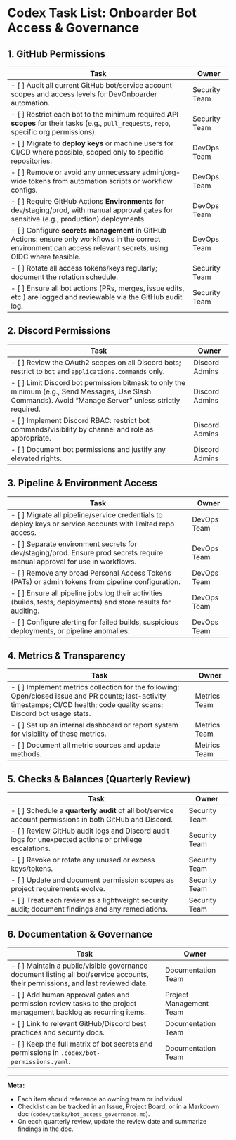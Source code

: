 # Codex Task List: Onboarder Bot Access & Governance

## 1. GitHub Permissions

| Task                                                                                                                                                               | Owner         |
| ------------------------------------------------------------------------------------------------------------------------------------------------------------------ | ------------- |
| - [ ] Audit all current GitHub bot/service account scopes and access levels for DevOnboarder automation.                                                           | Security Team |
| - [ ] Restrict each bot to the minimum required **API scopes** for their tasks (e.g., `pull_requests`, `repo`, specific org permissions).                          | Security Team |
| - [ ] Migrate to **deploy keys** or machine users for CI/CD where possible, scoped only to specific repositories.                                                  | DevOps Team   |
| - [ ] Remove or avoid any unnecessary admin/org-wide tokens from automation scripts or workflow configs.                                                           | DevOps Team   |
| - [ ] Require GitHub Actions **Environments** for dev/staging/prod, with manual approval gates for sensitive (e.g., production) deployments.                       | DevOps Team   |
| - [ ] Configure **secrets management** in GitHub Actions: ensure only workflows in the correct environment can access relevant secrets, using OIDC where feasible. | DevOps Team   |
| - [ ] Rotate all access tokens/keys regularly; document the rotation schedule.                                                                                     | Security Team |
| - [ ] Ensure all bot actions (PRs, merges, issue edits, etc.) are logged and reviewable via the GitHub audit log.                                                  | Security Team |

## 2. Discord Permissions

| Task                                                                                                                                                      | Owner          |
| --------------------------------------------------------------------------------------------------------------------------------------------------------- | -------------- |
| - [ ] Review the OAuth2 scopes on all Discord bots; restrict to `bot` and `applications.commands` only.                                                   | Discord Admins |
| - [ ] Limit Discord bot permission bitmask to only the minimum (e.g., Send Messages, Use Slash Commands). Avoid “Manage Server” unless strictly required. | Discord Admins |
| - [ ] Implement Discord RBAC: restrict bot commands/visibility by channel and role as appropriate.                                                        | Discord Admins |
| - [ ] Document bot permissions and justify any elevated rights.                                                                                           | Discord Admins |

## 3. Pipeline & Environment Access

| Task                                                                                                                       | Owner       |
| -------------------------------------------------------------------------------------------------------------------------- | ----------- |
| - [ ] Migrate all pipeline/service credentials to deploy keys or service accounts with limited repo access.                | DevOps Team |
| - [ ] Separate environment secrets for dev/staging/prod. Ensure prod secrets require manual approval for use in workflows. | DevOps Team |
| - [ ] Remove any broad Personal Access Tokens (PATs) or admin tokens from pipeline configuration.                          | DevOps Team |
| - [ ] Ensure all pipeline jobs log their activities (builds, tests, deployments) and store results for auditing.           | DevOps Team |
| - [ ] Configure alerting for failed builds, suspicious deployments, or pipeline anomalies.                                 | DevOps Team |

## 4. Metrics & Transparency

| Task                                                                                                                                                                        | Owner        |
| --------------------------------------------------------------------------------------------------------------------------------------------------------------------------- | ------------ |
| - [ ] Implement metrics collection for the following: Open/closed issue and PR counts; last-activity timestamps; CI/CD health; code quality scans; Discord bot usage stats. | Metrics Team |
| - [ ] Set up an internal dashboard or report system for visibility of these metrics.                                                                                        | Metrics Team |
| - [ ] Document all metric sources and update methods.                                                                                                                       | Metrics Team |

## 5. Checks & Balances (Quarterly Review)

| Task                                                                                                    | Owner         |
| ------------------------------------------------------------------------------------------------------- | ------------- |
| - [ ] Schedule a **quarterly audit** of all bot/service account permissions in both GitHub and Discord. | Security Team |
| - [ ] Review GitHub audit logs and Discord audit logs for unexpected actions or privilege escalations.  | Security Team |
| - [ ] Revoke or rotate any unused or excess keys/tokens.                                                | Security Team |
| - [ ] Update and document permission scopes as project requirements evolve.                             | Security Team |
| - [ ] Treat each review as a lightweight security audit; document findings and any remediations.        | Security Team |

## 6. Documentation & Governance

| Task                                                                                                                             | Owner                   |
| -------------------------------------------------------------------------------------------------------------------------------- | ----------------------- |
| - [ ] Maintain a public/visible governance document listing all bot/service accounts, their permissions, and last reviewed date. | Documentation Team      |
| - [ ] Add human approval gates and permission review tasks to the project management backlog as recurring items.                 | Project Management Team |
| - [ ] Link to relevant GitHub/Discord best practices and security docs.                                                          | Documentation Team      |
| - [ ] Keep the full matrix of bot secrets and permissions in `.codex/bot-permissions.yaml`.                                      | Documentation Team      |

---

**Meta:**

-   Each item should reference an owning team or individual.
-   Checklist can be tracked in an Issue, Project Board, or in a Markdown doc (`codex/tasks/bot_access_governance.md`).
-   On each quarterly review, update the review date and summarize findings in the doc.
